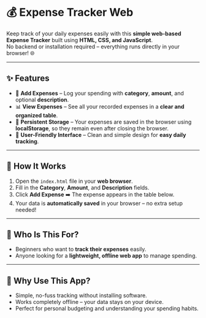 # 💰 Expense Tracker Web

Keep track of your daily expenses easily with this **simple web-based Expense Tracker** built using **HTML, CSS, and JavaScript**.  
No backend or installation required – everything runs directly in your browser! 🌐

---

## ✨ Features

- 📝 **Add Expenses** – Log your spending with **category**, **amount**, and optional **description**.  
- 📊 **View Expenses** – See all your recorded expenses in a **clear and organized table**.  
- 💾 **Persistent Storage** – Your expenses are saved in the browser using **localStorage**, so they remain even after closing the browser.  
- 🎨 **User-Friendly Interface** – Clean and simple design for **easy daily tracking**.  

---

## 🚀 How It Works

1. Open the `index.html` file in your **web browser**.  
2. Fill in the **Category**, **Amount**, and **Description** fields.  
3. Click **Add Expense** ➡️ The expense appears in the table below.  
4. Your data is **automatically saved** in your browser – no extra setup needed!  

---

## 👤 Who Is This For?

- Beginners who want to **track their expenses** easily.  
- Anyone looking for a **lightweight, offline web app** to manage spending.  

---

## 🎯 Why Use This App?

- Simple, no-fuss tracking without installing software.  
- Works completely offline – your data stays on your device.  
- Perfect for personal budgeting and understanding your spending habits.  
